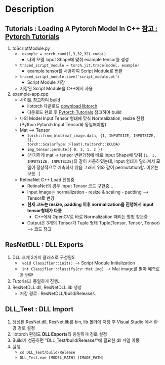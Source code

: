 # Description

## Tutorials : Loading A Pytorch Model In C++ [참고 : Pytorch Tutorials](https://pytorch.org/tutorials/advanced/cpp_export.html)

1. toScriptModule.py
    - <code> example = torch.rand(1,3,32,32).cuda()</code>
        - 나의 모델 Input Shape에 맟춰 example tensor를 생성
    - <code>traced_script_module = torch.jit.trace(model, example)</code>
        - example tensor를 사용하여 Script Module로 변환
    - <code>traced_script_module.save('script_module.pt')</code>
        - Script Module 저장
    - 저장된 Script Module을 C++에서 사용
1. example-app.cpp
    - 사이트 참고하여 build
        - libtorch 다운로드 [download libtorch](https://pytorch.org/)
        - 다운로드 완료 후 [Pytorch Tutorials](https://pytorch.org/tutorials/advanced/cpp_export.html) 참고하여 build
    - 나의 Model Input Tensor 형태에 맞춰 Normalization, resize 진행 (Python Pytorch Input Tensor와 동일해야함)
    - Mat --> Tensor
        - <code>torch::from_blob(mat_image.data, {1, INPUTSIZE, INPUTSIZE, 3}, torch::ScalarType::Float).to(torch::kCUDA)</code>
        - <code>img_tensor.permute({ 0, 3, 1, 2 })</code>
        - (신기하게 mat -> tensor 변환과정에 바로 Input Shape에 맞춰 <code>{1, 3, INPUTSIZE, INPUTSIZE}</code>와 같이 사용하였는데, Input 형태가 달라져서 모델이 정상적으로 예측하지 않음
        그래서 위와 같이 permutation함. 이유는 모름...)
    - RetinaNet C++ Load 진행중
        - RetinaNet의 경우 Input Tensor 코드 구현중...
        - Input Image는 normalization - resize & scaling - padding --> Tensor로 변경
        - **현재 코드는 resize, padding 이후 normalization을 진행해서 input tensor형태가 다름**
            - C++에서 OpenCV로 바로 Normalization 때리는 방법 찾는중
        - Output은 3개의 Tensor가 Tuple 형태 Tuple(Tensor, Tensor, Tensor) --> 코드 참고


## ResNetDLL : DLL Exports
1. DLL 크게 2가지 클래스로 구성됨S
    - <code> void Classifier::init()</code> --> Script Module Initialization
    - <code> int Classifier::classify(cv::Mat img)</code> --> Mat image를 받아 예측값을 반환
1. Tutorial과 동일하게 진행...
1. ResNetDLL.dll, ResNetDLL.lib 생성
    - 저장 경로 : ResNetDLL/build/Release/..


## DLL_Test : DLL Import
1. 생성된 ResNet.dll, ResNet.lib를 bin, lib 폴더에 저장 후 Visual Studio 에서 환경 경로 설정
1. libtorch 환경도 **DLL Exports**와 동일하게 경로 설정
1. Build가 성공하면 "DLL_Test/build/Release/"에 필요한 dll 파일 이동
1. 실행
    - <code>cd DLL_Test/build/Release</code>
    - <code>DLL_Test.exe [MODEL_PATH] [IMAGE_PATH]
